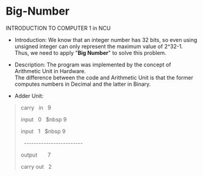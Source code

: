 # Big-Number
INTRODUCTION TO COMPUTER 1 in NCU
- Introduction: We know that an integer number has 32 bits, so even using unsigned integer can only represent the maximum value of 2^32-1. Thus, we need to apply "**Big Number**" to solve this problem.

- Description: The program was implemented by the concept of Arithmetic Unit in Hardware.  <br />
 The difference between the code and Arithmetic Unit is that the former computes numbers in Decimal and the latter in Binary.

- Adder Unit:
> <p>carry &nbsp in &nbsp	 9  <p/> 
> <p>input &nbsp 0  &nbsp $nbsp	 9  <p/>
> <p>input &nbsp 1  &nbsp $nbsp  9  <p/>
> <p>&nbsp  ------------------------<p/>
> <p>output &nbsp &nbsp &nbsp    7  <p/>
> <p>carry out &nbsp             2  <p/>
